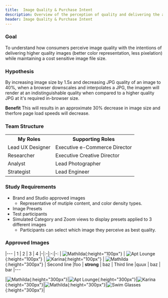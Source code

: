 ```yaml
---
title:  Image Quality & Purchase Intent
description: Overview of the perception of quality and delivering the appropriate quality image based on a customers liklihood to purchase
header: Image Quality & Purchase Intent
---
```


### Goal
To understand how consumers perceive image quality with the intentions of delivering higher quality images (better color representation, less pixelation) while maintaining a cost sensitive image file size.

### Hypothesis
By increasing image size by 1.5x and decreasing JPG quality of an image to 40%, when a browser downscales and interpolates a JPG, the imagem will render at an indistinguishable quality when compared to a higher quality JPG at it's required in-browser size. 

**Benefit** This will results in an approximate 30% decrease in image size and therfore page load speeds will decrease. 

### Team Structure
<table>
  <tr>
    <th>My Roles</th>
    <th>Supporting Roles</th>
  </tr>
  <tr>
    <td>Lead UX Designer  </td>
    <td>Executive e-Commerce Director</td>
  </tr>
  <tr>
    <td>Researcher</td>
    <td>Executive Creative Director</td>
  </tr>
  <tr>
    <td>Analyst</td>
    <td>Lead Photographer</td>
  </tr>
  <tr>
    <td>Strategist</td>
    <td>Lead Engineer</td>
  </tr>
</table>

### Study Requirements
* Brand and Studio approved images  
  * Representative of mutiple content, and color density types.
* Image Presets
* Test participants
* Simulated Category and Zoom views to display presets applied to 3 different images  
  * Participants can select which image they perceive as best quality.

### Approved Images
|---
| 1 | 2 | 3 | 4
|-|:-|:-:|-:
| ![Mathilda](coianac.github.io/img/MathildaYellow.jpeg){:height="100px"} | ![Apt Lounge](coianac.github.io/img/aptlounge.jpeg){:height="100px"} | ![Karina](coianac.github.io/img/karinax45.jpeg){:height="100px"} | ![Mathilda](coianac.github.io/img/matildax45.jpeg){:height="300px"}
| Second line |foo | **strong** | baz
| Third line |quux | baz | bar
|---

|![Mathilda](coianac.github.io/img/MathildaYellow.jpeg){:height="300px"}|![Apt Lounge](coianac.github.io/img/aptlounge.jpeg){:height="300px"}|![Karina](coianac.github.io/img/karinax45.jpeg){:height="300px"}|![Mathilda](coianac.github.io/img/matildax45.jpeg){:height="300px"}|![Swim Glasses](coianac.github.io/img/swimglasses.jpeg){:height="300px"}|
